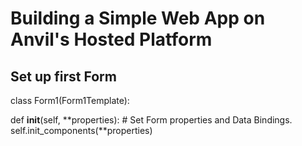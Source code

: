 # Building a Simple Web App on Anvil's Hosted Platform 



## Set up first Form 
class Form1(Form1Template):

  def __init__(self, **properties):
    # Set Form properties and Data Bindings.
    self.init_components(**properties)
    
    
